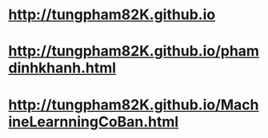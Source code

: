 # http://tungpham82K.github.io
# http://tungpham82K.github.io/phamdinhkhanh.html
# http://tungpham82K.github.io/MachineLearnningCoBan.html
